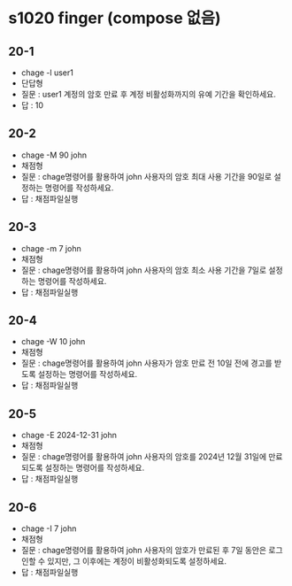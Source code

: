 # s1020 finger (compose 없음)
## 20-1
- chage -l user1
- 단답형
- 질문 : user1 계정의 암호 만료 후 계정 비활성화까지의 유예 기간을 확인하세요.
- 답 : 10
## 20-2
- chage -M 90 john
- 채점형
- 질문 : chage명령어를 활용하여 john 사용자의 암호 최대 사용 기간을 90일로 설정하는 명령어를 작성하세요.
- 답 : 채점파일실행
## 20-3
- chage -m 7 john
- 채점형
- 질문 : chage명령어를 활용하여 john 사용자의 암호 최소 사용 기간을 7일로 설정하는 명령어를 작성하세요.
- 답 : 채점파일실행
## 20-4
- chage -W 10 john
- 채점형
- 질문 : chage명령어를 활용하여 john 사용자가 암호 만료 전 10일 전에 경고를 받도록 설정하는 명령어를 작성하세요.
- 답 : 채점파일실행
## 20-5
- chage -E 2024-12-31 john
- 채점형
- 질문 : chage명령어를 활용하여 john 사용자의 암호를 2024년 12월 31일에 만료되도록 설정하는 명령어를 작성하세요.
- 답 : 채점파일실행
## 20-6
- chage -I 7 john
- 채점형
- 질문 : chage명령어를 활용하여 john 사용자의 암호가 만료된 후 7일 동안은 로그인할 수 있지만, 그 이후에는 계정이 비활성화되도록 설정하세요.
- 답 : 채점파일실행


